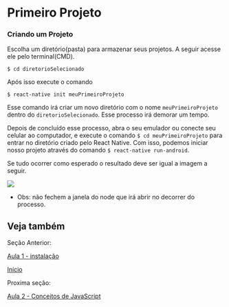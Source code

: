 # Primeiro Projeto

### Criando um Projeto

Escolha um diretório(pasta) para armazenar seus projetos. A seguir acesse ele pelo terminal(CMD).

`$ cd diretorioSelecionado`

Após isso execute o comando

`$ react-native init meuPrimeiroProjeto`

Esse comando irá criar um novo diretório com o nome `meuPrimeiroProjeto` dentro do `diretorioSelecionado`. Esse processo irá demorar um tempo.

Depois de concluído esse processo, abra o seu emulador ou conecte seu celular ao computador, e execute o comando `$ cd meuPrimeiroProjeto` para entrar no diretório criado pelo React Native. Com isso, podemos iniciar nosso projeto através do comando `$ react-native run-android`.

Se tudo ocorrer como esperado o resultado deve ser igual a imagem a seguir.

![](https://github.com/AWLeiseR/ReactNative/blob/master/Pr%C3%A9%20aula/meuPrimeiroProjeto.png)

* Obs: não fechem a janela do node que irá abrir no decorrer do processo. 

## Veja também

Seção Anterior: 

[Aula 1 - instalação](https://github.com/AWLeiseR/ReactNative/tree/master/Aula%201) 

[Início](https://github.com/AWLeiseR/ReactNative) 

Proxima seção:

 [Aula 2 - Conceitos de JavaScript](https://github.com/AWLeiseR/ReactNative/tree/master/Aula%202)